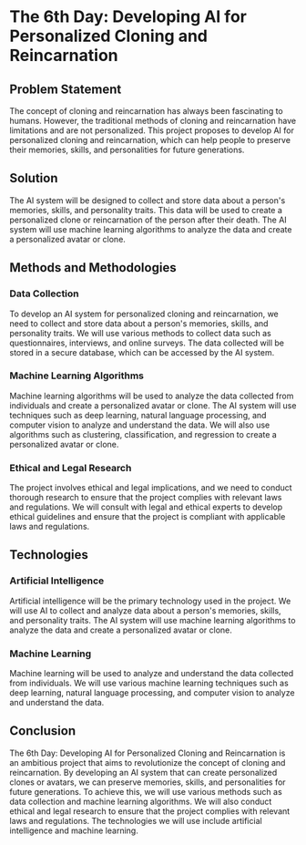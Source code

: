 # The 6th Day: Developing AI for Personalized Cloning and Reincarnation

## Problem Statement

The concept of cloning and reincarnation has always been fascinating to humans. However, the traditional methods of cloning and reincarnation have limitations and are not personalized. This project proposes to develop AI for personalized cloning and reincarnation, which can help people to preserve their memories, skills, and personalities for future generations.

## Solution

The AI system will be designed to collect and store data about a person's memories, skills, and personality traits. This data will be used to create a personalized clone or reincarnation of the person after their death. The AI system will use machine learning algorithms to analyze the data and create a personalized avatar or clone.

## Methods and Methodologies

### Data Collection

To develop an AI system for personalized cloning and reincarnation, we need to collect and store data about a person's memories, skills, and personality traits. We will use various methods to collect data such as questionnaires, interviews, and online surveys. The data collected will be stored in a secure database, which can be accessed by the AI system.

### Machine Learning Algorithms

Machine learning algorithms will be used to analyze the data collected from individuals and create a personalized avatar or clone. The AI system will use techniques such as deep learning, natural language processing, and computer vision to analyze and understand the data. We will also use algorithms such as clustering, classification, and regression to create a personalized avatar or clone.

### Ethical and Legal Research

The project involves ethical and legal implications, and we need to conduct thorough research to ensure that the project complies with relevant laws and regulations. We will consult with legal and ethical experts to develop ethical guidelines and ensure that the project is compliant with applicable laws and regulations.

## Technologies

### Artificial Intelligence

Artificial intelligence will be the primary technology used in the project. We will use AI to collect and analyze data about a person's memories, skills, and personality traits. The AI system will use machine learning algorithms to analyze the data and create a personalized avatar or clone.

### Machine Learning

Machine learning will be used to analyze and understand the data collected from individuals. We will use various machine learning techniques such as deep learning, natural language processing, and computer vision to analyze and understand the data.

## Conclusion

The 6th Day: Developing AI for Personalized Cloning and Reincarnation is an ambitious project that aims to revolutionize the concept of cloning and reincarnation. By developing an AI system that can create personalized clones or avatars, we can preserve memories, skills, and personalities for future generations. To achieve this, we will use various methods such as data collection and machine learning algorithms. We will also conduct ethical and legal research to ensure that the project complies with relevant laws and regulations. The technologies we will use include artificial intelligence and machine learning.
